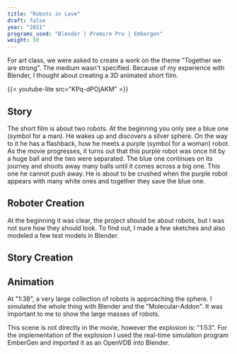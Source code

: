 ```yaml
---
title: "Robots in Love"
draft: false
year: "2021"
programs_used: "Blender | Premire Pro | Embergen"
weight: 50
---
```


For art class, we were asked to create a work on the theme "Together we are strong". The medium wasn't specified. Because of my experience with Blender, I thought about creating a 3D animated short film.

{{< youtube-lite src="KPq-dPOjAKM" >}}

## Story

The short film is about two robots. At the beginning you only see a blue one (symbol for a man). He wakes up and discovers a silver sphere. On the way to it he has a flashback, how he meets a purple (symbol for a woman) robot. As the movie progresses, it turns out that this purple robot was once hit by a huge ball and the two were separated. The blue one continues on its journey and shoots away many balls until it comes across a big one. This one he cannot push away. He is about to be crushed when the purple robot appears with many white ones and together they save the blue one.

## Roboter Creation

At the beginning it was clear, the project should be about robots, but I was not sure how they should look. To find out, I made a few sketches and also modeled a few test models in Blender.

## Story Creation

## Animation

At "1:38", a very large collection of robots is approaching the sphere. I simulated the whole thing with Blender and the "Molecular-Addon". It was important to me to show the large masses of robots.

This scene is not directly in the movie, however the explosion is: "1:53". For the implementation of the explosion I used the real-time simulation program EmberGen and imported it as an OpenVDB into Blender.